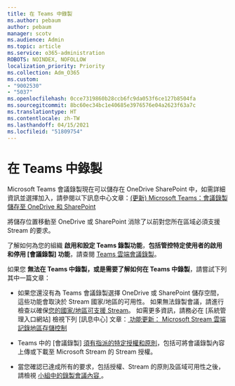 ```yaml
---
title: 在 Teams 中錄製
ms.author: pebaum
author: pebaum
manager: scotv
ms.audience: Admin
ms.topic: article
ms.service: o365-administration
ROBOTS: NOINDEX, NOFOLLOW
localization_priority: Priority
ms.collection: Adm_O365
ms.custom:
- "9002530"
- "5037"
ms.openlocfilehash: 0cce7319860b28ccb6fc9da053f6ce127b8504fa
ms.sourcegitcommit: 8bc60ec34bc1e40685e3976576e04a2623f63a7c
ms.translationtype: HT
ms.contentlocale: zh-TW
ms.lasthandoff: 04/15/2021
ms.locfileid: "51809754"
---
```

# <a name="recording-in-teams"></a>在 Teams 中錄製

Microsoft Teams 會議錄製現在可以儲存在 OneDrive SharePoint 中，如需詳細資訊並選擇加入，請參閱以下訊息中心文章：[(更新) Microsoft Teams：會議錄製儲存至 OneDrive 和 SharePoint](https://portal.microsoft.com/Adminportal/Home?ref=MessageCenter&id=MC222640)

將儲存位置移動至 OneDrive 或 SharePoint 消除了以前對您所在區域必須支援 Stream 的要求。

了解如何為您的組織 **啟用和設定 Teams 錄製功能**，**包括管控特定使用者的啟用和停用 [會議錄製] 功能**，請查閱 [Teams 雲端會議錄製](https://docs.microsoft.com/microsoftteams/cloud-recording)。

如果您 **無法在 Teams 中錄製，或是需要了解如何在 Teams 中錄製**，請嘗試下列其中一篇文章：

- 如果您還沒有為 Teams 會議錄製選擇 OneDrive 或 SharePoint 儲存空間，這些功能會取決於 Stream 國家/地區的可用性。 如果無法錄製會議，請進行檢查以確保[您的國家/地區可支援 Stream](https://docs.microsoft.com/stream/faq#which-regions-does-microsoft-stream-host-my-data-in)。 如需更多資訊，請務必在 [系統管理入口網站] 檢視下列 [訊息中心] 文章：[ 功能更新： Microsoft Stream 雲端記錄地區存儲控制 ](https://admin.microsoft.com/AdminPortal/Home#/MessageCenter?id=MC214327)

- Teams 中的 [會議錄製] [須有指派的特定授權和原則](https://docs.microsoft.com/microsoftteams/cloud-recording#prerequisites-for-teams-cloud-meeting-recording)，包括可將會議錄製內容上傳或下載至 Microsoft Stream 的 Stream 授權。

- 當您確認已達成所有的要求，包括授權、Stream 的原則及區域可用性之後，請檢視 [ 小組中的錄製會議內容 ](https://support.office.com/article/34dfbe7f-b07d-4a27-b4c6-de62f1348c24)。
